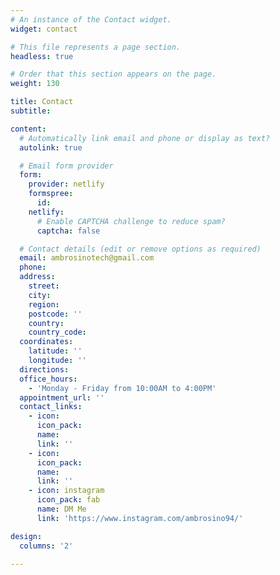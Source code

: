 ```yaml
---
# An instance of the Contact widget.
widget: contact

# This file represents a page section.
headless: true

# Order that this section appears on the page.
weight: 130

title: Contact
subtitle:

content:
  # Automatically link email and phone or display as text?
  autolink: true

  # Email form provider
  form:
    provider: netlify
    formspree:
      id:
    netlify:
      # Enable CAPTCHA challenge to reduce spam?
      captcha: false

  # Contact details (edit or remove options as required)
  email: ambrosinotech@gmail.com
  phone:
  address:
    street:
    city:
    region:
    postcode: ''
    country:
    country_code:
  coordinates:
    latitude: ''
    longitude: ''
  directions:
  office_hours:
    - 'Monday - Friday from 10:00AM to 4:00PM'
  appointment_url: ''
  contact_links:
    - icon:
      icon_pack:
      name:
      link: ''
    - icon:
      icon_pack:
      name:
      link: ''
    - icon: instagram
      icon_pack: fab  
      name: DM Me
      link: 'https://www.instagram.com/ambrosino94/'

design:
  columns: '2'
    
---
```


<!-- https://calendly.com for appointments -->


